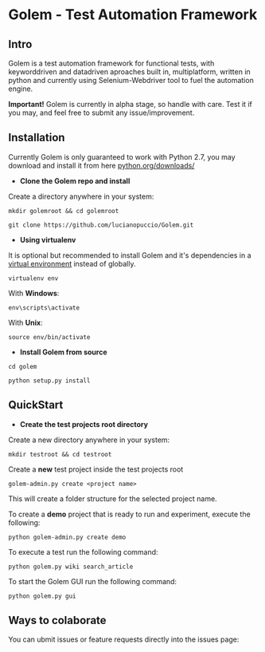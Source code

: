 Golem - Test Automation Framework
==================================================

Intro
--------------------------------------

Golem is a test automation framework for functional tests, with keyworddriven and datadriven aproaches built in, multiplatform, written in python and currently using Selenium-Webdriver tool to fuel the automation engine.

**Important!** Golem is currently in alpha stage, so handle with care. Test it if you may, and feel free to submit any issue/improvement.


Installation
--------------------------------------

Currently Golem is only guaranteed to work with Python 2.7, you may download and install it from here [python.org/downloads/](http://www.python.org/downloads/) 


 - **Clone the Golem repo and install**

Create a directory anywhere in your system:

```
mkdir golemroot && cd golemroot
```

```
git clone https://github.com/lucianopuccio/Golem.git
```


 - **Using virtualenv**

It is optional but recommended to install Golem and it's dependencies in a [virtual environment](http://www.virtualenv.org/en/latest/) instead of globally.

```
virtualenv env
```

With **Windows**:

```
env\scripts\activate
```

With **Unix**:

```
source env/bin/activate
```

 - **Install Golem from source**

```
cd golem
```

```
python setup.py install
```

QuickStart
--------------------------------------
 - **Create the test projects root directory**

Create a new directory anywhere in your system:

```
mkdir testroot && cd testroot
```

Create a **new** test project inside the test projects root

```
golem-admin.py create <project name>
```

This will create a folder structure for the selected project name.

To create a **demo** project that is ready to run and experiment, execute the following:

```
python golem-admin.py create demo
```

To execute a test run the following command:

```
python golem.py wiki search_article
```

To start the Golem GUI run the following command:

```
python golem.py gui
```

Ways to colaborate
---------------------------------

You can ubmit issues or feature requests directly into the issues page:

